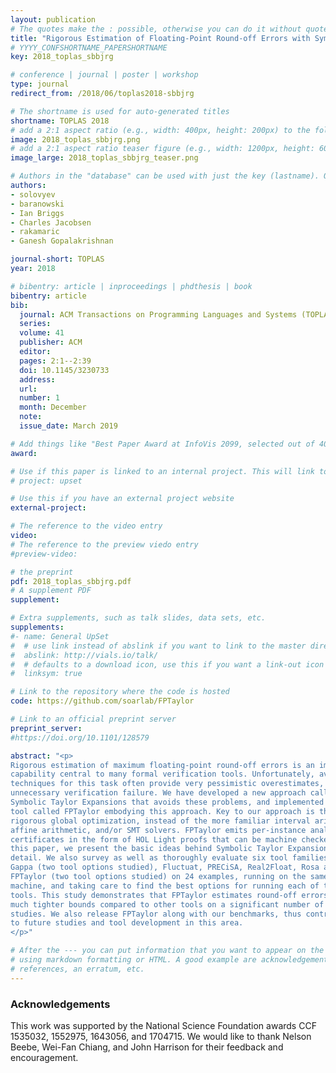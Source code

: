 ```yaml
---
layout: publication
# The quotes make the : possible, otherwise you can do it without quotes
title: "Rigorous Estimation of Floating-Point Round-off Errors with Symbolic Taylor Expansions"
# YYYY_CONFSHORTNAME_PAPERSHORTNAME
key: 2018_toplas_sbbjrg

# conference | journal | poster | workshop
type: journal
redirect_from: /2018/06/toplas2018-sbbjrg

# The shortname is used for auto-generated titles
shortname: TOPLAS 2018
# add a 2:1 aspect ratio (e.g., width: 400px, height: 200px) to the folder /assets/images/papers/
image: 2018_toplas_sbbjrg.png
# add a 2:1 aspect ratio teaser figure (e.g., width: 1200px, height: 600px) to the folder /assets/images/papers/
image_large: 2018_toplas_sbbjrg_teaser.png

# Authors in the "database" can be used with just the key (lastname). Others can be written properly.
authors:
- solovyev
- baranowski
- Ian Briggs
- Charles Jacobsen
- rakamaric
- Ganesh Gopalakrishnan

journal-short: TOPLAS
year: 2018

# bibentry: article | inproceedings | phdthesis | book
bibentry: article
bib:
  journal: ACM Transactions on Programming Languages and Systems (TOPLAS)
  series:
  volume: 41
  publisher: ACM
  editor:
  pages: 2:1--2:39
  doi: 10.1145/3230733
  address:
  url:
  number: 1
  month: December
  note:
  issue_date: March 2019

# Add things like "Best Paper Award at InfoVis 2099, selected out of 4000 submissions"
award:

# Use if this paper is linked to an internal project. This will link to the project site
# project: upset

# Use this if you have an external project website
external-project:

# The reference to the video entry
video:
# The reference to the preview viedo entry
#preview-video:

# the preprint
pdf: 2018_toplas_sbbjrg.pdf
# A supplement PDF
supplement: 

# Extra supplements, such as talk slides, data sets, etc.
supplements:
#- name: General UpSet
#  # use link instead of abslink if you want to link to the master directory
#  abslink: http://vials.io/talk/
#  # defaults to a download icon, use this if you want a link-out icon
#  linksym: true

# Link to the repository where the code is hosted
code: https://github.com/soarlab/FPTaylor

# Link to an official preprint server
preprint_server: 
#https://doi.org/10.1101/128579

abstract: "<p>
Rigorous estimation of maximum floating-point round-off errors is an important
capability central to many formal verification tools. Unfortunately, available
techniques for this task often provide very pessimistic overestimates, causing
unnecessary verification failure. We have developed a new approach called
Symbolic Taylor Expansions that avoids these problems, and implemented a new
tool called FPTaylor embodying this approach. Key to our approach is the use of
rigorous global optimization, instead of the more familiar interval arithmetic,
affine arithmetic, and/or SMT solvers. FPTaylor emits per-instance analysis
certificates in the form of HOL Light proofs that can be machine checked.  In
this paper, we present the basic ideas behind Symbolic Taylor Expansions in
detail. We also survey as well as thoroughly evaluate six tool families, namely
Gappa (two tool options studied), Fluctuat, PRECiSA, Real2Float, Rosa and
FPTaylor (two tool options studied) on 24 examples, running on the same
machine, and taking care to find the best options for running each of these
tools. This study demonstrates that FPTaylor estimates round-off errors within
much tighter bounds compared to other tools on a significant number of case
studies. We also release FPTaylor along with our benchmarks, thus contributing
to future studies and tool development in this area.
</p>"

# After the --- you can put information that you want to appear on the website
# using markdown formatting or HTML. A good example are acknowledgements, extra
# references, an erratum, etc.
---
```

### Acknowledgements

This work was supported by the National Science Foundation awards CCF 1535032,
1552975, 1643056, and 1704715.  We would like to thank Nelson Beebe, Wei-Fan
Chiang, and John Harrison for their feedback and encouragement.


